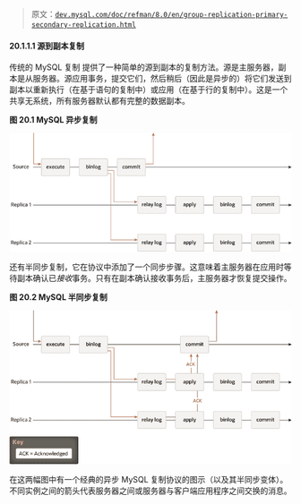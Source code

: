 > 原文：[`dev.mysql.com/doc/refman/8.0/en/group-replication-primary-secondary-replication.html`](https://dev.mysql.com/doc/refman/8.0/en/group-replication-primary-secondary-replication.html)

#### 20.1.1.1 源到副本复制

传统的 MySQL 复制 提供了一种简单的源到副本的复制方法。源是主服务器，副本是从服务器。源应用事务，提交它们，然后稍后（因此是异步的）将它们发送到副本以重新执行（在基于语句的复制中）或应用（在基于行的复制中）。这是一个共享无系统，所有服务器默认都有完整的数据副本。

**图 20.1 MySQL 异步复制**

![源接收的事务被执行，写入二进制日志，然后提交，并向客户端应用程序发送响应。二进制日志中的记录被发送到副本 1 和副本 2 的中继日志，然后在源上进行提交。在每个副本上，事务被应用，写入副本的二进制日志，并提交。源上的提交和副本上的提交都是独立的和异步的。](img/475abeb89522fe0eba2821a337da4bbc.png)

还有半同步复制，它在协议中添加了一个同步步骤。这意味着主服务器在应用时等待副本确认已*接收*事务。只有在副本确认接收事务后，主服务器才恢复提交操作。

**图 20.2 MySQL 半同步复制**

![源接收的事务被执行并写入二进制日志。二进制日志中的记录被发送到副本 1 和副本 2 的中继日志。然后源等待副本的确认。当两个副本都返回确认后，源提交事务，并向客户端应用程序发送响应。每个副本返回确认后，应用事务，将其写入二进制日志，并提交。源的提交取决于副本的确认，但副本的提交彼此独立，与源的提交独立。](img/c9e7d87062e6053e853740cb545da45e.png)

在这两幅图中有一个经典的异步 MySQL 复制协议的图示（以及其半同步变体）。不同实例之间的箭头代表服务器之间或服务器与客户端应用程序之间交换的消息。
